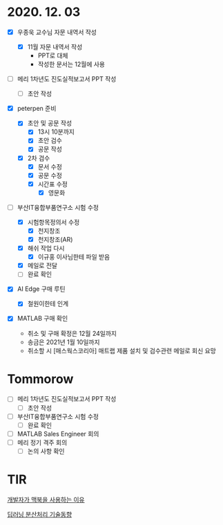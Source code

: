 # 2020. 12. 03

- [x] 우종욱 교수님 자문 내역서 작성

  - [x] 11월 자문 내역서 작성
    * PPT로 대체
    * 작성한 문서는 12월에 사용
- [ ] 메리 1차년도 진도실적보고서 PPT 작성

  - [ ] 초안 작성
- [x] peterpen 준비
  - [x] 초안 및 공문 작성
    - [x] 13시 10분까지
    - [x] 초안 검수
    - [x] 공문 작성
  - [x] 2차 검수
    - [x] 문서 수정
    - [x] 공문 수정
    - [x] 시간표 수정
      - [x] 영문화
- [ ] 부산IT융합부품연구소 시험 수정
  - [x] 시험항목정의서 수정
    - [x] 천지창조
    - [x] 천지창조(AR)
  - [x] 해쉬 작업 다시
    - [x] 이규홍 이사님한테 파일 받음
  - [x] 메일로 전달
  - [ ] 완료 확인
- [x] AI Edge 구매 루틴
  - [x] 철원이한테 인계
- [x] MATLAB 구매 확인
  - 취소 및 구매 확정은 12월 24일까지
  - 송금은 2021년 1월 10일까지
  - 취소할 시  [매스웍스코리아] 매트랩 제품 설치 및 검수관련 메일로 회신 요망

# Tommorow

- [ ] 메리 1차년도 진도실적보고서 PPT 작성
  - [ ] 초안 작성
- [ ] 부산IT융합부품연구소 시험 수정
  - [ ] 완료 확인
- [ ] MATLAB Sales Engineer 회의
- [ ] 메리 정기 격주 회의
  - [ ] 논의 사항 확인

# TIR

[개발자가 맥북을 사용하는 이유](https://stricky.tistory.com/m/418)

[딥러닝 분산처리 기술동향](http://www.nextobe.com/author/uioos2/)